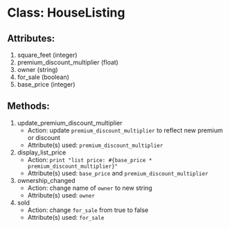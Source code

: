 # Class: HouseListing

## Attributes:

1. square_feet (integer)
2. premium_discount_multiplier (float)
3. owner (string)
4. for_sale (boolean)
5. base_price (integer)

## Methods:

1. update_premium_discount_multiplier
    - Action: update `premium_discount_multiplier` to reflect new premium or discount
    - Attribute(s) used: `premium_discount_multiplier`
2. display_list_price
    - Action: `print "list price: #{base_price * premium_discount_multiplier}"`
    - Attribute(s) used: `base_price` and `premium_discount_multiplier`
3. ownership_changed
    - Action: change name of `owner` to new string
    - Attribute(s) used: `owner`
4. sold
    - Action: change `for_sale` from true to false
    - Attribute(s) used: `for_sale`
